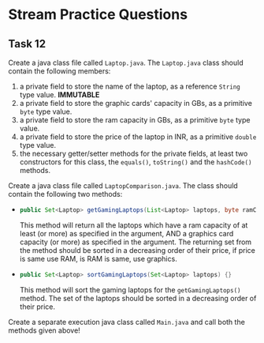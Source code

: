 # Stream Practice Questions

## Task 12

Create a java class file called `Laptop.java`. The `Laptop.java` class should contain the following members:

1. a private field to store the name of the laptop, as a reference `String` type value. **IMMUTABLE**
2. a private field to store the graphic cards' capacity in GBs, as a primitive `byte` type value.
3. a private field to store the ram capacity in GBs, as a primitive `byte` type value.
4. a private field to store the price of the laptop in INR, as a primitive `double` type value.
5. the necessary getter/setter methods for the private fields, at least two constructors for this class, the `equals()`,
   `toString()` and the `hashCode()` methods.

Create a java class file called `LaptopComparison.java`. The class should contain the following two methods:

* ```java
  public Set<Laptop> getGamingLaptops(List<Laptop> laptops, byte ramCapacity, byte graphicsCardCapacity) {}
  ```
  This method will return all the laptops which have a ram capacity of at least (or more) as specified in the argument,
  AND a graphics card capacity (or more) as specified in the argument. The returning set from the method should be
  sorted in a decreasing order of their price, if price is same use RAM, is RAM is same, use graphics.
* ```java
  public Set<Laptop> sortGamingLaptops(Set<Laptop> laptops) {}
  ```
  This method will sort the gaming laptops for the `getGamingLaptops()` method. The set of the laptops should be sorted
  in a decreasing order of their price.

Create a separate execution java class called `Main.java` and call both the methods given above!
